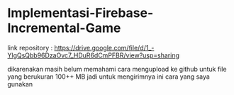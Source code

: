 # Implementasi-Firebase-Incremental-Game

link repository : 
https://drive.google.com/file/d/1_-YlgQsQbb96DzaOvc7_HDuR6dCmPFBR/view?usp=sharing

dikarenakan masih belum memahami cara mengupload ke github untuk file yang berukuran 100++ MB jadi untuk mengirimnya ini cara yang saya gunakan
